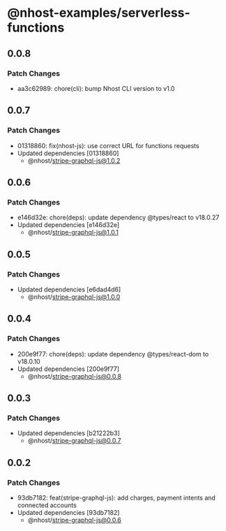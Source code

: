 # @nhost-examples/serverless-functions

## 0.0.8

### Patch Changes

- aa3c62989: chore(cli): bump Nhost CLI version to v1.0

## 0.0.7

### Patch Changes

- 01318860: fix(nhost-js): use correct URL for functions requests
- Updated dependencies [01318860]
  - @nhost/stripe-graphql-js@1.0.2

## 0.0.6

### Patch Changes

- e146d32e: chore(deps): update dependency @types/react to v18.0.27
- Updated dependencies [e146d32e]
  - @nhost/stripe-graphql-js@1.0.1

## 0.0.5

### Patch Changes

- Updated dependencies [e6dad4d6]
  - @nhost/stripe-graphql-js@1.0.0

## 0.0.4

### Patch Changes

- 200e9f77: chore(deps): update dependency @types/react-dom to v18.0.10
- Updated dependencies [200e9f77]
  - @nhost/stripe-graphql-js@0.0.8

## 0.0.3

### Patch Changes

- Updated dependencies [b21222b3]
  - @nhost/stripe-graphql-js@0.0.7

## 0.0.2

### Patch Changes

- 93db7182: feat(stripe-graphql-js): add charges, payment intents and connected accounts
- Updated dependencies [93db7182]
  - @nhost/stripe-graphql-js@0.0.6
